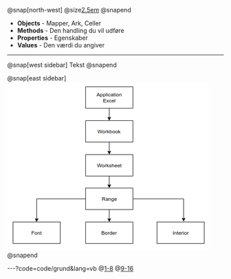 @snap[north-west]
  @size[2.5em](Objects)
@snapend

- **Objects** - Mapper, Ark, Celler
- **Methods** - Den handling du vil udføre
- **Properties** - Egenskaber
- **Values** - Den værdi du angiver

---

@snap[west sidebar]
  Tekst
@snapend

@snap[east sidebar]
  ![Object](img/Object_Hierarchy.jpg)
@snapend



---?code=code/grund&lang=vb
@[1-8](Struktur)
@[9-16](Kode)
